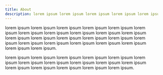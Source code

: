 ```yaml
--- 
title: About
description: lorem ipsum lorem ipsum lorem ipsum lorem ipsum lorem ipsum lorem ipsum lorem ipsum lorem ipsum
---
```


lorem ipsum lorem ipsum lorem ipsum lorem ipsum lorem ipsum lorem ipsum lorem ipsum lorem ipsum lorem ipsum lorem ipsum lorem ipsum lorem ipsum lorem ipsum lorem ipsum lorem ipsum lorem ipsum lorem ipsum lorem ipsum lorem ipsum lorem ipsum lorem ipsum lorem ipsum lorem ipsum lorem ipsum.

lorem ipsum lorem ipsum lorem ipsum lorem ipsum lorem ipsum lorem ipsum lorem ipsum lorem ipsum lorem ipsum lorem ipsum lorem ipsum lorem ipsum lorem ipsum lorem ipsum lorem ipsum lorem ipsum.


